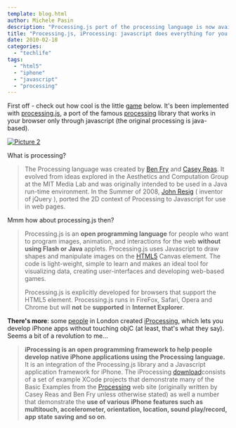 ```yaml
---
template: blog.html
author: Michele Pasin
description: "Processing.js port of the processing language is now available."
title: "Processing.js, iProcessing: javascript does everything for you!"
date: 2010-02-18
categories: 
  - "techlife"
tags: 
  - "html5"
  - "iphone"
  - "javascript"
  - "processing"
---
```


First off - check out how cool is the little [game](http://balldroppings.com/) below. It's been implemented with [processing.js](http://processingjs.org/), a port of the famous [processing](http://processing.org/) library that works in your browser only through javascript (the original processing is java-based).

[![](http://www.michelepasin.org/blog/wp-content/uploads/2010/02/picture-23.png?w=300 "Picture 2")](http://balldroppings.com/js/)

What is processing?

> The Processing language was created by [Ben Fry](http://benfry.com/) and [Casey Reas](http://reas.com/). It evolved from ideas explored in the Aesthetics and Computation Group at the MIT Media Lab and was originally intended to be used in a Java run-time environment. In the Summer of 2008, [John Resig](http://ejohn.org/) ( inventor of jQuery ), ported the 2D context of Processing to Javascript for use in web pages.

Mmm how about processing.js then?

> Processing.js is an **open programming language** for people who want to program images, animation, and interactions for the web **without using Flash or Java** applets. Processing.js uses Javascript to draw shapes and manipulate images on the [HTML5](http://dev.w3.org/html5/spec/Overview.html) Canvas element. The code is light-weight, simple to learn and makes an ideal tool for visualizing data, creating user-interfaces and developing web-based games.
> 
> Processing.js is explicitly developed for browsers that support the HTML5 <Canvas> element. Processing.js runs in FireFox, Safari, Opera and Chrome but will **not** be **supported** in **Internet Explorer**.

**There's more**: some [people](http://luckybite.com/) in London created [iProcessing](http://luckybite.com/iprocessing/), which lets you develop iPhone apps without touching objC (at least, that's what they say). Seems a bit of a revolution to me...

> **iProcessing is an open programming framework to help people develop native iPhone applications using the Processing language.** It is an integration of the Processing.js library and a Javascript application framework for iPhone. The iProcessing [download](http://iprocessing.googlecode.com/files/iProcessing-0004.zip)consists of a set of example XCode projects that demonstrate many of the Basic Examples from the [Processing](http://processing.org/learning/basics) web site (originally written by Casey Reas and Ben Fry unless otherwise stated) as well a number that demonstrate the **use of various iPhone features such as multitouch, accelerometer, orientation, location, sound play/record, app state saving and so on**.

